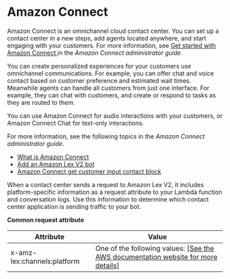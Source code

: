 # Amazon Connect<a name="contact-center-connect"></a>

Amazon Connect is an omnichannel cloud contact center\. You can set up a contact center in a new steps, add agents located anywhere, and start engaging with your customers\. For more information, see [ Get started with Amazon Connect ](https://docs.aws.amazon.com/connect/latest/adminguide/amazon-connect-get-started.html) in the *Amazon Connect administrator guide*\.

You can create personalized experiences for your customers use omnichannel communications\. For example, you can offer chat and voice contact based on customer preference and estimated wait times\. Meanwhile agents can handle all customers from just one interface\. For example, they can chat with customers, and create or respond to tasks as they are routed to them\.

You can use Amazon Connect for audio interactions with your customers, or Amazon Connect Chat for text\-only interactions\.

For more information, see the following topics in the *Amazon Connect administrator guide*\.
+ [What is Amazon Connect ](https://docs.aws.amazon.com/connect/latest/adminguide/what-is-amazon-connect.html)
+ [Add an Amazon Lex V2 bot ](https://docs.aws.amazon.com/connect/latest/adminguide/amazon-lex.html)
+ [Amazon Connect get customer input contact block](https://docs.aws.amazon.com/connect/latest/adminguide/get-customer-input.html)

When a contact center sends a request to Amazon Lex V2, it includes platform\-specific information as a request attribute to your Lambda function and conversation logs\. Use this information to determine which contact center application is sending traffic to your bot\.


**Common request attribute**  

| Attribute | Value | 
| --- | --- | 
| x\-amz\-lex:channels:platform | One of the following values: [\[See the AWS documentation website for more details\]](http://docs.aws.amazon.com/lexv2/latest/dg/contact-center-connect.html) | 